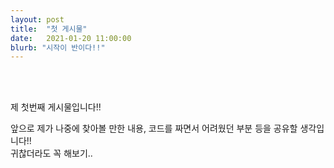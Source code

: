```yaml
---
layout: post
title:  "첫 게시물"
date:   2021-01-20 11:00:00
blurb: "시작이 반이다!!"
---
```


<br />
<br />

제 첫번째 게시물입니다!!

앞으로 제가 나중에 찾아볼 만한 내용, 코드를 짜면서 어려웠던 부분 등을 공유할 생각입니다!!
<br />
귀찮더라도 꼭 해보기..
